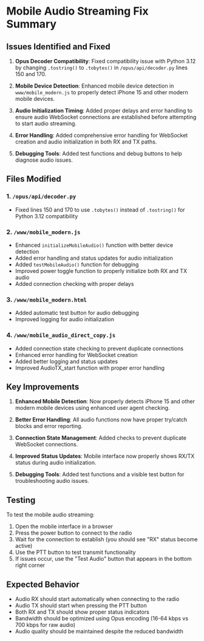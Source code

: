 # Mobile Audio Streaming Fix Summary

## Issues Identified and Fixed

1. **Opus Decoder Compatibility**: Fixed compatibility issue with Python 3.12 by changing `.tostring()` to `.tobytes()` in `/opus/api/decoder.py` lines 150 and 170.

2. **Mobile Device Detection**: Enhanced mobile device detection in `www/mobile_modern.js` to properly detect iPhone 15 and other modern mobile devices.

3. **Audio Initialization Timing**: Added proper delays and error handling to ensure audio WebSocket connections are established before attempting to start audio streaming.

4. **Error Handling**: Added comprehensive error handling for WebSocket creation and audio initialization in both RX and TX paths.

5. **Debugging Tools**: Added test functions and debug buttons to help diagnose audio issues.

## Files Modified

### 1. `/opus/api/decoder.py`
- Fixed lines 150 and 170 to use `.tobytes()` instead of `.tostring()` for Python 3.12 compatibility

### 2. `/www/mobile_modern.js`
- Enhanced `initializeMobileAudio()` function with better device detection
- Added error handling and status updates for audio initialization
- Added `testMobileAudio()` function for debugging
- Improved power toggle function to properly initialize both RX and TX audio
- Added connection checking with proper delays

### 3. `/www/mobile_modern.html`
- Added automatic test button for audio debugging
- Improved logging for audio initialization

### 4. `/www/mobile_audio_direct_copy.js`
- Added connection state checking to prevent duplicate connections
- Enhanced error handling for WebSocket creation
- Added better logging and status updates
- Improved AudioTX_start function with proper error handling

## Key Improvements

1. **Enhanced Mobile Detection**: Now properly detects iPhone 15 and other modern mobile devices using enhanced user agent checking.

2. **Better Error Handling**: All audio functions now have proper try/catch blocks and error reporting.

3. **Connection State Management**: Added checks to prevent duplicate WebSocket connections.

4. **Improved Status Updates**: Mobile interface now properly shows RX/TX status during audio initialization.

5. **Debugging Tools**: Added test functions and a visible test button for troubleshooting audio issues.

## Testing

To test the mobile audio streaming:

1. Open the mobile interface in a browser
2. Press the power button to connect to the radio
3. Wait for the connection to establish (you should see "RX" status become active)
4. Use the PTT button to test transmit functionality
5. If issues occur, use the "Test Audio" button that appears in the bottom right corner

## Expected Behavior

- Audio RX should start automatically when connecting to the radio
- Audio TX should start when pressing the PTT button
- Both RX and TX should show proper status indicators
- Bandwidth should be optimized using Opus encoding (16-64 kbps vs 700 kbps for raw audio)
- Audio quality should be maintained despite the reduced bandwidth